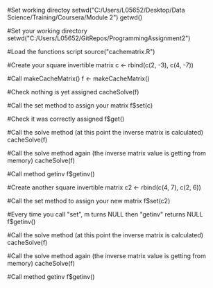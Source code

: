 #Set working directoy
setwd("C:/Users/L05652/Desktop/Data Science/Training/Coursera/Module 2")
getwd()

#Set your working directory
setwd("C:/Users/L05652/GitRepos/ProgrammingAssignment2")

#Load the functions script
source("cachematrix.R")

#Create your square invertible matrix
c <- rbind(c(2, -3), c(4, -7))

#Call makeCacheMatrix()
f <- makeCacheMatrix()

#Check nothing is yet assigned
cacheSolve(f)

#Call the set method to assign your matrix
f$set(c)

#Check it was correctly assigned
f$get()

#Call the solve method (at this point the inverse matrix is calculated)
cacheSolve(f)

#Call the solve method again (the inverse matrix value is getting from memory)
cacheSolve(f)

#Call method getinv
f$getinv()

#Create another square invertible matrix
c2 <- rbind(c(4, 7), c(2, 6))

#Call the set method to assign your new matrix
f$set(c2)

#Every time you call "set", m turns NULL then "getinv" returns NULL
f$getinv()

#Call the solve method (at this point the inverse matrix is calculated)
cacheSolve(f)

#Call the solve method again (the inverse matrix value is getting from memory)
cacheSolve(f)

#Call method getinv
f$getinv()